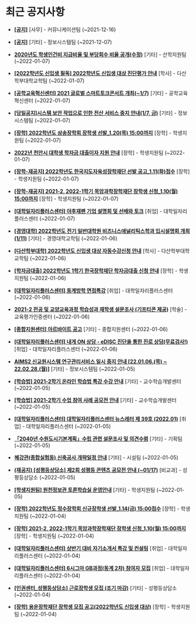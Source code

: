 # 최근 공지사항

* **[[공지]](http://ajou.ac.kr/kr/ajou/notice.do?mode=view&amp;articleNo=147976&amp;article.offset=0&amp;articleLimit=30)**
 [사무] - 커뮤니케이션팀 (~2021-12-16)

* **[[공지]](http://ajou.ac.kr/kr/ajou/notice.do?mode=view&amp;articleNo=141548&amp;article.offset=0&amp;articleLimit=30)**
 [기타] - 정보시스템팀 (~2021-12-07)

* **[2020년도 학생인건비 지급비율 및 부당회수 비율 공개(수정)](http://ajou.ac.kr/kr/ajou/notice.do?mode=view&amp;articleNo=179395&amp;article.offset=0&amp;articleLimit=30)**
 [기타] - 산학지원팀 (~2022-01-07)

* **[[2022학년도 신입생 필독] 2022학년도 신입생 대상 진단평가 안내](http://ajou.ac.kr/kr/ajou/notice.do?mode=view&amp;articleNo=179394&amp;article.offset=0&amp;articleLimit=30)**
 [학사] - 다산학부대학교학팀 (~2022-01-07)

* **[[공학교육혁신센터] 2021 글로벌 스마트토크콘서트 개최(~1/7)](http://ajou.ac.kr/kr/ajou/notice.do?mode=view&amp;articleNo=179390&amp;article.offset=0&amp;articleLimit=30)**
 [기타] - 공학교육혁신센터 (~2022-01-07)

* **[[당일공지]시스템 보안 작업으로 인한 전산 서비스 중지 안내(1/7, 금)](http://ajou.ac.kr/kr/ajou/notice.do?mode=view&amp;articleNo=179387&amp;article.offset=0&amp;articleLimit=30)**
 [기타] - 정보시스템팀 (~2022-01-07)

* **[[장학] 2022학년도 삼송장학회 장학생 선발_1.20(목) 15:00까지](http://ajou.ac.kr/kr/ajou/notice.do?mode=view&amp;articleNo=179381&amp;article.offset=0&amp;articleLimit=30)**
 [장학] - 학생지원팀 (~2022-01-07)

* **[2022년 천안시 대학생 학자금 대출이자 지원 안내](http://ajou.ac.kr/kr/ajou/notice.do?mode=view&amp;articleNo=179378&amp;article.offset=0&amp;articleLimit=30)**
 [장학] - 학생지원팀 (~2022-01-07)

* **[[장학-재공지] 2022학년도 한국지도자육성장학재단 선발 공고_1.11(화)접수](http://ajou.ac.kr/kr/ajou/notice.do?mode=view&amp;articleNo=179377&amp;article.offset=0&amp;articleLimit=30)**
 [장학] - 학생지원팀 (~2022-01-07)

* **[[장학-재공지] 2021-2, 2022-1학기 목암과학장학재단 장학생 신청_1.10(월) 15:00까지](http://ajou.ac.kr/kr/ajou/notice.do?mode=view&amp;articleNo=179376&amp;article.offset=0&amp;articleLimit=30)**
 [장학] - 학생지원팀 (~2022-01-07)

* **[[대학일자리플러스센터] 야후재팬 기업 설명회 및 선배와 토크](http://ajou.ac.kr/kr/ajou/notice.do?mode=view&amp;articleNo=179371&amp;article.offset=0&amp;articleLimit=30)**
 [취업] - 대학일자리플러스센터 (~2022-01-07)

* **[[경영대학] 2022학년도 전기 일반대학원 비즈니스애널리틱스학과 입시설명회 개최 (1/11)](http://ajou.ac.kr/kr/ajou/notice.do?mode=view&amp;articleNo=179366&amp;article.offset=0&amp;articleLimit=30)**
 [기타] - 경영대학교학팀 (~2022-01-06)

* **[[다산학부대학] 2022학년도 신입생 대상 자동수강신청 안내](http://ajou.ac.kr/kr/ajou/notice.do?mode=view&amp;articleNo=179359&amp;article.offset=0&amp;articleLimit=30)**
 [학사] - 다산학부대학교학팀 (~2022-01-06)

* **[[학자금대출] 2022학년도 1학기 한국장학재단 학자금대출 신청 안내](http://ajou.ac.kr/kr/ajou/notice.do?mode=view&amp;articleNo=179358&amp;article.offset=0&amp;articleLimit=30)**
 [장학] - 학생지원팀 (~2022-01-06)

* **[[대학일자리플러스센터] 동계방학 면접특강](http://ajou.ac.kr/kr/ajou/notice.do?mode=view&amp;articleNo=179355&amp;article.offset=0&amp;articleLimit=30)**
 [취업] - 대학일자리플러스센터 (~2022-01-06)

* **[2021-2 전공 및 교양교육과정 학습성과 재학생 설문조사 (기프티콘 제공)](http://ajou.ac.kr/kr/ajou/notice.do?mode=view&amp;articleNo=179354&amp;article.offset=0&amp;articleLimit=30)**
 [학술] - 교육평가인증센터 (~2022-01-06)

* **[[종합지원센터] 아르바이트 공고](http://ajou.ac.kr/kr/ajou/notice.do?mode=view&amp;articleNo=179353&amp;article.offset=0&amp;articleLimit=30)**
 [기타] - 종합지원센터 (~2022-01-06)

* **[[대학일자리플러스센터] 내게 ON 상담 - eDISC 진단을 통한 진로 상담(무료검사!)](http://ajou.ac.kr/kr/ajou/notice.do?mode=view&amp;articleNo=179345&amp;article.offset=0&amp;articleLimit=30)**
 [취업] - 대학일자리플러스센터 (~2022-01-06)

* **[AIMS2 신교원시스템 연구관리서비스 일시 중지 안내 [22.01.06.(목) ~ 22.02.28.(월)]](http://ajou.ac.kr/kr/ajou/notice.do?mode=view&amp;articleNo=179337&amp;article.offset=0&amp;articleLimit=30)**
 [기타] - 정보시스템팀 (~2022-01-05)

* **[[학습법] 2021-2학기 온라인 학습법 특강 수강 안내](http://ajou.ac.kr/kr/ajou/notice.do?mode=view&amp;articleNo=179331&amp;article.offset=0&amp;articleLimit=30)**
 [기타] - 교수학습개발센터 (~2022-01-05)

* **[[학습법] 2021-2학기 수업 참여 사례 공모전 안내](http://ajou.ac.kr/kr/ajou/notice.do?mode=view&amp;articleNo=179330&amp;article.offset=0&amp;articleLimit=30)**
 [기타] - 교수학습개발센터 (~2022-01-05)

* **[[대학일자리플러스센터] 대학일자리플러스센터 뉴스레터 제 39호 (2022.01)](http://ajou.ac.kr/kr/ajou/notice.do?mode=view&amp;articleNo=179325&amp;article.offset=0&amp;articleLimit=30)**
 [취업] - 대학일자리플러스센터 (~2022-01-05)

* **[「2040년 수원도시기본계획」수립 관련 설문조사 및 의견수렴](http://ajou.ac.kr/kr/ajou/notice.do?mode=view&amp;articleNo=179323&amp;article.offset=0&amp;articleLimit=30)**
 [기타] - 기획팀 (~2022-01-05)

* **[혜강관(종합실험동) 신축공사 개략일정 안내](http://ajou.ac.kr/kr/ajou/notice.do?mode=view&amp;articleNo=179319&amp;article.offset=0&amp;articleLimit=30)**
 [기타] - 시설팀 (~2022-01-05)

* **[(재공지) [성평등상담소] 제2회 성평등 콘텐츠 공모전 안내 (~01/17)](http://ajou.ac.kr/kr/ajou/notice.do?mode=view&amp;articleNo=179317&amp;article.offset=0&amp;articleLimit=30)**
 [비교과] - 성평등상담소 (~2022-01-05)

* **[[학생지원팀] 원천정보관 토론학습실 운영안내](http://ajou.ac.kr/kr/ajou/notice.do?mode=view&amp;articleNo=179316&amp;article.offset=0&amp;articleLimit=30)**
 [기타] - 학생지원팀 (~2022-01-05)

* **[[장학] 2022학년도 정수장학회 신규장학생 선발_1.14(금) 15:00접수](http://ajou.ac.kr/kr/ajou/notice.do?mode=view&amp;articleNo=179310&amp;article.offset=0&amp;articleLimit=30)**
 [장학] - 학생지원팀 (~2022-01-04)

* **[[장학] 2021-2, 2022-1학기 목암과학장학재단 장학생 신청_1.10(월) 15:00까지](http://ajou.ac.kr/kr/ajou/notice.do?mode=view&amp;articleNo=179309&amp;article.offset=0&amp;articleLimit=30)**
 [장학] - 학생지원팀 (~2022-01-04)

* **[[대학일자리플러스센터] 상반기 대비 자기소개서 특강 및 컨설팅](http://ajou.ac.kr/kr/ajou/notice.do?mode=view&amp;articleNo=179303&amp;article.offset=0&amp;articleLimit=30)**
 [취업] - 대학일자리플러스센터 (~2022-01-04)

* **[[대학일자리플러스센터] 6시그마 GB과정(동계 2차) 참여자 모집](http://ajou.ac.kr/kr/ajou/notice.do?mode=view&amp;articleNo=179287&amp;article.offset=0&amp;articleLimit=30)**
 [취업] - 대학일자리플러스센터 (~2022-01-04)

* **[[인권센터_성평등상담소] 근로장학생 모집 (조기 마감)](http://ajou.ac.kr/kr/ajou/notice.do?mode=view&amp;articleNo=179280&amp;article.offset=0&amp;articleLimit=30)**
 [기타] - 성평등상담소 (~2022-01-04)

* **[[장학] 용운장학재단 장학생 모집 공고(2022학년도 신입생 대상)](http://ajou.ac.kr/kr/ajou/notice.do?mode=view&amp;articleNo=179275&amp;article.offset=0&amp;articleLimit=30)**
 [장학] - 학생지원팀 (~2022-01-04)

